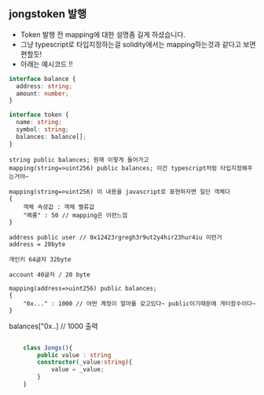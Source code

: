 ## jongstoken 발행

- Token 발행 전 mapping에 대한 설명좀 길게 하셨습니다.
- 그냥 typescript로 타입지정하는걸 solidity에서는 mapping하는것과 같다고 보면 편할듯!
- 아래는 예시코드 !!

```typescript
interface balance {
  address: string;
  amount: number;
}

interface token {
  name: string;
  symbol: string;
  balances: balance[];
}
```

```solidity
string public balances; 원래 이렇게 들어가고
mapping(string=>uint256) public balances; 이건 typescript처럼 타입지정해주는거야~

mapping(string=>uint256) 이 내용을 javascript로 표현하자면 일단 객체다
{
    객체 속성값 : 객체 벨류값
    "메롱" : 50 // mapping은 이런느낌
}

```

```solidity
address public user // 0x12423rgregh3r9ut2y4hir23hur4iu 이런거
address = 20byte

개인키 64글자 32byte

account 40글자 / 20 byte

```

```
mapping(address=>uint256) public balances;
{
    "0x..." : 1000 // 어떤 계정이 얼마를 갖고있다~ public이기때문에 게터함수이다~
}
```

balances["0x..] // 1000 출력

```typescript

    class Jongs(){
        public value : string
        constructor(_value:string){
            value = _value;
        }
    }

```

